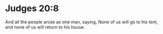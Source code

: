 # Judges 20:8

And all the people arose as one man, saying, None of us will go to his tent, and none of us will return to his house.
